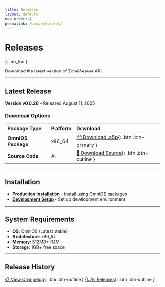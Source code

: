 ```yaml
---
title: Releases
layout: default
nav_order: 4
permalink: /docs/releases/
---
```


# Releases
{: .no_toc }

Download the latest version of ZoneWeaver API.

---

## Latest Release

**Version v0.0.26** - Released August 11, 2025

### Download Options

| Package Type | Platform | Download |
|:-------------|:---------|:---------|
| **OmniOS Package** | x86_64 | [📦 Download .p5p](https://github.com/Makr91/zoneweaver-api/releases/latest/download/zoneweaver-api.p5p){: .btn .btn-primary } |
| **Source Code** | All | [📁 Download Source](https://github.com/Makr91/zoneweaver-api/archive/refs/heads/main.tar.gz){: .btn .btn-outline } |

---

## Installation

- **[Production Installation](/docs/guides/production-installation/)** - Install using OmniOS packages
- **[Development Setup](/docs/guides/development-installation/)** - Set up development environment

---

## System Requirements

- **OS**: OmniOS (Latest stable)
- **Architecture**: x86_64
- **Memory**: 512MB+ RAM
- **Storage**: 1GB+ free space

---

## Release History

[📋 View Changelog](changelog/){: .btn .btn-outline }
[🔍 All Releases](https://github.com/Makr91/zoneweaver-api/releases){: .btn .btn-outline }
